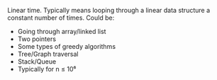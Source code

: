 Linear time. Typically means looping through a linear data structure a constant number of times. Could be:
* Going through array/linked list
* Two pointers
* Some types of greedy algorithms
* Tree/Graph traversal
* Stack/Queue
* Typically for n ≤ 10⁶